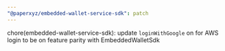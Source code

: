 ```yaml
---
"@paperxyz/embedded-wallet-service-sdk": patch
---
```


chore(embedded-wallet-service-sdk): update `loginWithGoogle` on for AWS login to be on feature parity with EmbeddedWalletSdk
